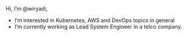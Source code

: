 Hi, I’m @wiryadi, 
- I’m interested in Kubernetes, AWS and DevOps topics in general
- I’m currently working as Lead System Engineer in a telco company.

<!---
wiryadi/wiryadi is a ✨ special ✨ repository because its `README.md` (this file) appears on your GitHub profile.
You can click the Preview link to take a look at your changes.
--->
